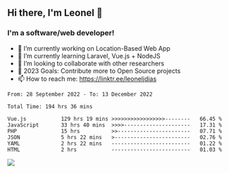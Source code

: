 ## Hi there, I'm Leonel 👋

### I'm a software/web developer!
- 🔭 I’m currently working on Location-Based Web App
- 🌱 I’m currently learning Laravel, Vue.js + NodeJS
- 👯 I’m looking to collaborate with other researchers
- 🥅 2023 Goals: Contribute more to Open Source projects
- 📫 How to reach me: https://linktr.ee/leoneljdias

<!--START_SECTION:waka-->

```text
From: 28 September 2022 - To: 13 December 2022

Total Time: 194 hrs 36 mins

Vue.js           129 hrs 19 mins >>>>>>>>>>>>>>>>>--------   66.45 %
JavaScript       33 hrs 40 mins  >>>>---------------------   17.31 %
PHP              15 hrs          >>-----------------------   07.71 %
JSON             5 hrs 22 mins   >------------------------   02.76 %
YAML             2 hrs 22 mins   -------------------------   01.22 %
HTML             2 hrs           -------------------------   01.03 %
```

<!--END_SECTION:waka-->

![](https://komarev.com/ghpvc/?username=leoneljdias&color=blue&style=flat-square)
